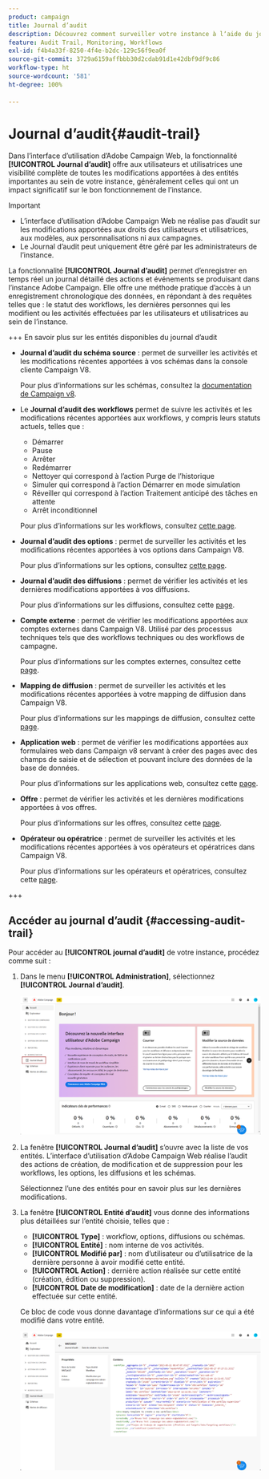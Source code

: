 ```yaml
---
product: campaign
title: Journal d’audit
description: Découvrez comment surveiller votre instance à lʼaide du journal dʼaudit Campaign
feature: Audit Trail, Monitoring, Workflows
exl-id: f4b4a33f-8250-4f4e-b2dc-129c56f9ea0f
source-git-commit: 3729a6159affbbb30d2cdab91d1e42dbf9df9c86
workflow-type: ht
source-wordcount: '581'
ht-degree: 100%

---
```


# Journal d’audit{#audit-trail}

Dans l’interface d’utilisation d’Adobe Campaign Web, la fonctionnalité **[!UICONTROL Journal d’audit]** offre aux utilisateurs et utilisatrices une visibilité complète de toutes les modifications apportées à des entités importantes au sein de votre instance, généralement celles qui ont un impact significatif sur le bon fonctionnement de l’instance.

>[!IMPORTANT]
>
>* L’interface d’utilisation d’Adobe Campaign Web ne réalise pas d’audit sur les modifications apportées aux droits des utilisateurs et utilisatrices, aux modèles, aux personnalisations ni aux campagnes.
>* Le Journal d’audit peut uniquement être géré par les administrateurs de l’instance.

La fonctionnalité **[!UICONTROL Journal d’audit]** permet d’enregistrer en temps réel un journal détaillé des actions et événements se produisant dans l’instance Adobe Campaign. Elle offre une méthode pratique d’accès à un enregistrement chronologique des données, en répondant à des requêtes telles que : le statut des workflows, les dernières personnes qui les modifient ou les activités effectuées par les utilisateurs et utilisatrices au sein de l’instance.

+++ En savoir plus sur les entités disponibles du journal d’audit

* **Journal d’audit du schéma source** : permet de surveiller les activités et les modifications récentes apportées à vos schémas dans la console cliente Campaign V8.

  Pour plus d’informations sur les schémas, consultez la [documentation de Campaign v8](https://experienceleague.adobe.com/fr/docs/campaign/campaign-v8/developer/shemas-forms/schemas).

* Le **Journal d’audit des workflows** permet de suivre les activités et les modifications récentes apportées aux workflows, y compris leurs statuts actuels, telles que :

   * Démarrer
   * Pause
   * Arrêter
   * Redémarrer
   * Nettoyer qui correspond à l’action Purge de l’historique
   * Simuler qui correspond à l’action Démarrer en mode simulation
   * Réveiller qui correspond à l’action Traitement anticipé des tâches en attente
   * Arrêt inconditionnel

  Pour plus d’informations sur les workflows, consultez [cette page](../workflows/gs-workflows.md).

* **Journal d’audit des options** : permet de surveiller les activités et les modifications récentes apportées à vos options dans Campaign V8.

  Pour plus d’informations sur les options, consultez [cette page](https://experienceleague.adobe.com/fr/docs/campaign-classic/using/installing-campaign-classic/appendices/configuring-campaign-options).

* **Journal d’audit des diffusions** : permet de vérifier les activités et les dernières modifications apportées à vos diffusions.

  Pour plus d’informations sur les diffusions, consultez cette [page](../msg/gs-deliveries.md).

* **Compte externe** : permet de vérifier les modifications apportées aux comptes externes dans Campaign V8. Utilisé par des processus techniques tels que des workflows techniques ou des workflows de campagne.

  Pour plus d’informations sur les comptes externes, consultez cette [page](../administration/external-account.md).

* **Mapping de diffusion** : permet de surveiller les activités et les modifications récentes apportées à votre mapping de diffusion dans Campaign V8.

  Pour plus d’informations sur les mappings de diffusion, consultez cette [page](https://experienceleague.adobe.com/fr/docs/campaign/campaign-v8/audience/add-profiles/target-mappings).

* **Application web** : permet de vérifier les modifications apportées aux formulaires web dans Campaign v8 servant à créer des pages avec des champs de saisie et de sélection et pouvant inclure des données de la base de données.

  Pour plus d’informations sur les applications web, consultez cette [page](https://experienceleague.adobe.com/fr/docs/campaign/campaign-v8/content/webapps).

* **Offre** : permet de vérifier les activités et les dernières modifications apportées à vos offres.

  Pour plus d’informations sur les offres, consultez cette [page](../msg/offers.md).

* **Opérateur ou opératrice** : permet de surveiller les activités et les modifications récentes apportées à vos opérateurs et opératrices dans Campaign V8.

  Pour plus d’informations sur les opérateurs et opératrices, consultez cette [page](https://experienceleague.adobe.com/fr/docs/campaign/campaign-v8/offers/interaction-settings/interaction-operators).

+++

## Accéder au journal d’audit {#accessing-audit-trail}

Pour accéder au **[!UICONTROL journal d’audit]** de votre instance, procédez comme suit :

1. Dans le menu **[!UICONTROL Administration]**, sélectionnez **[!UICONTROL Journal d’audit]**.

   ![](assets/audit-trail-1.png)

1. La fenêtre **[!UICONTROL Journal d’audit]** s’ouvre avec la liste de vos entités. L’interface d’utilisation d’Adobe Campaign Web réalise l’audit des actions de création, de modification et de suppression pour les workflows, les options, les diffusions et les schémas.

   Sélectionnez l’une des entités pour en savoir plus sur les dernières modifications.

1. La fenêtre **[!UICONTROL Entité d’audit]** vous donne des informations plus détaillées sur l’entité choisie, telles que :

   * **[!UICONTROL Type]** : workflow, options, diffusions ou schémas.
   * **[!UICONTROL Entité]** : nom interne de vos activités.
   * **[!UICONTROL Modifié par]** : nom d’utilisateur ou d’utilisatrice de la dernière personne à avoir modifié cette entité.
   * **[!UICONTROL Action]** : dernière action réalisée sur cette entité (création, édition ou suppression).
   * **[!UICONTROL Date de modification]** : date de la dernière action effectuée sur cette entité.

   Ce bloc de code vous donne davantage d’informations sur ce qui a été modifié dans votre entité.

   ![](assets/audit-trail-2.png)

